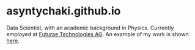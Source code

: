 # asyntychaki.github.io

Data Scientist, with an academic background in Physics. Currently employed at <a href="https://www.futurae.com">Futurae Technologies AG</a>. 
An example of my work is shown <a href="https://asyntychaki.github.io/AMLD_Presentation.pdf">here</a>. 
